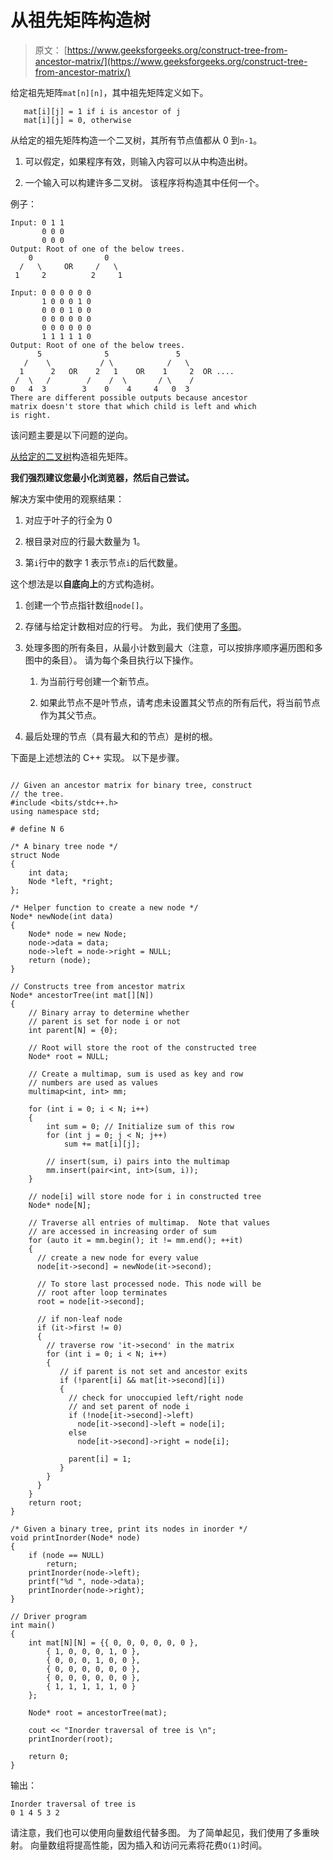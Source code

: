 # 从祖先矩阵构造树

> 原文： [https://www.geeksforgeeks.org/construct-tree-from-ancestor-matrix/](https://www.geeksforgeeks.org/construct-tree-from-ancestor-matrix/)

给定祖先矩阵`mat[n][n]`，其中祖先矩阵定义如下。

```
   mat[i][j] = 1 if i is ancestor of j
   mat[i][j] = 0, otherwise 
```

从给定的祖先矩阵构造一个二叉树，其所有节点值都从 0 到`n-1`。

1.  可以假定，如果程序有效，则输入内容可以从中构造出树。

2.  一个输入可以构建许多二叉树。 该程序将构造其中任何一个。

例子：

```
Input: 0 1 1
       0 0 0 
       0 0 0 
Output: Root of one of the below trees.
    0                0
  /   \     OR     /   \
 1     2          2     1

Input: 0 0 0 0 0 0 
       1 0 0 0 1 0 
       0 0 0 1 0 0 
       0 0 0 0 0 0 
       0 0 0 0 0 0 
       1 1 1 1 1 0
Output: Root of one of the below trees.
      5              5               5
   /    \           / \            /   \
  1      2   OR    2   1    OR    1     2  OR ....
 /  \   /        /    /  \       / \    /
0   4  3        3    0    4     4   0  3
There are different possible outputs because ancestor
matrix doesn't store that which child is left and which
is right.

```

该问题主要是以下问题的逆向。

[从给定的二叉树](https://www.geeksforgeeks.org/construct-ancestor-matrix-from-a-given-binary-tree/)构造祖先矩阵。

**我们强烈建议您最小化浏览器，然后自己尝试。**

解决方案中使用的观察结果：

1.  对应于叶子的行全为 0

2.  根目录对应的行最大数量为 1。

3.  第`i`行中的数字 1 表示节点`i`的后代数量。

这个想法是以**自底向上**的方式构造树。

1.  创建一个节点指针数组`node[]`。

2.  存储与给定计数相对应的行号。 为此，我们使用了[多图](http://geeksquiz.com/multimap-associative-containers-the-c-standard-template-library-stl/)。

3.  处理多图的所有条目，从最小计数到最大（注意，可以按排序顺序遍历图和多图中的条目）。 请为每个条目执行以下操作。

    1.  为当前行号创建一个新节点。

    2.  如果此节点不是叶节点，请考虑未设置其父节点的所有后代，将当前节点作为其父节点。

4.  最后处理的节点（具有最大和的节点）是树的根。

下面是上述想法的 C++ 实现。 以下是步骤。

```

// Given an ancestor matrix for binary tree, construct 
// the tree. 
#include <bits/stdc++.h> 
using namespace std; 

# define N 6 

/* A binary tree node */
struct Node 
{ 
    int data; 
    Node *left, *right; 
}; 

/* Helper function to create a new node */
Node* newNode(int data) 
{ 
    Node* node = new Node; 
    node->data = data; 
    node->left = node->right = NULL; 
    return (node); 
} 

// Constructs tree from ancestor matrix 
Node* ancestorTree(int mat[][N]) 
{ 
    // Binary array to determine whether 
    // parent is set for node i or not 
    int parent[N] = {0}; 

    // Root will store the root of the constructed tree 
    Node* root = NULL; 

    // Create a multimap, sum is used as key and row 
    // numbers are used as values 
    multimap<int, int> mm; 

    for (int i = 0; i < N; i++) 
    { 
        int sum = 0; // Initialize sum of this row 
        for (int j = 0; j < N; j++) 
            sum += mat[i][j]; 

        // insert(sum, i) pairs into the multimap 
        mm.insert(pair<int, int>(sum, i)); 
    } 

    // node[i] will store node for i in constructed tree 
    Node* node[N]; 

    // Traverse all entries of multimap.  Note that values 
    // are accessed in increasing order of sum 
    for (auto it = mm.begin(); it != mm.end(); ++it) 
    { 
      // create a new node for every value 
      node[it->second] = newNode(it->second); 

      // To store last processed node. This node will be 
      // root after loop terminates 
      root = node[it->second]; 

      // if non-leaf node 
      if (it->first != 0) 
      { 
        // traverse row 'it->second' in the matrix 
        for (int i = 0; i < N; i++) 
        { 
           // if parent is not set and ancestor exits 
           if (!parent[i] && mat[it->second][i]) 
           { 
             // check for unoccupied left/right node 
             // and set parent of node i 
             if (!node[it->second]->left) 
               node[it->second]->left = node[i]; 
             else
               node[it->second]->right = node[i]; 

             parent[i] = 1; 
           } 
        } 
      } 
    } 
    return root; 
} 

/* Given a binary tree, print its nodes in inorder */
void printInorder(Node* node) 
{ 
    if (node == NULL) 
        return; 
    printInorder(node->left); 
    printf("%d ", node->data); 
    printInorder(node->right); 
} 

// Driver program 
int main() 
{ 
    int mat[N][N] = {{ 0, 0, 0, 0, 0, 0 }, 
        { 1, 0, 0, 0, 1, 0 }, 
        { 0, 0, 0, 1, 0, 0 }, 
        { 0, 0, 0, 0, 0, 0 }, 
        { 0, 0, 0, 0, 0, 0 }, 
        { 1, 1, 1, 1, 1, 0 } 
    }; 

    Node* root = ancestorTree(mat); 

    cout << "Inorder traversal of tree is \n"; 
    printInorder(root); 

    return 0; 
} 

```

输出：

```
Inorder traversal of tree is 
0 1 4 5 3 2 
```

请注意，我们也可以使用向量数组代替多图。 为了简单起见，我们使用了多重映射。 向量数组将提高性能，因为插入和访问元素将花费`O(1)`时间。

